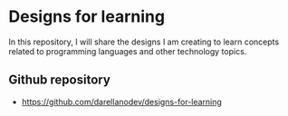 # Designs for learning

In this repository, I will share the designs I am creating to learn concepts related to programming languages and other technology topics.

## Github repository

- <https://github.com/darellanodev/designs-for-learning>
